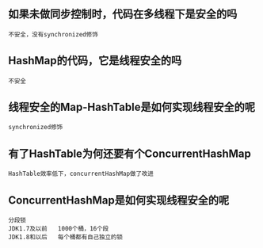 ## 如果未做同步控制时，代码在多线程下是安全的吗
	不安全，没有synchronized修饰
	
## HashMap的代码，它是线程安全的吗
	不安全
	
## 线程安全的Map-HashTable是如何实现线程安全的呢
	synchronized修饰
	
## 有了HashTable为何还要有个ConcurrentHashMap
	HashTable效率低下，concurrentHashMap做了改进

## ConcurrentHashMap是如何实现线程安全的呢
	分段锁
	JDK1.7及以前	1000个桶，16个段
	JDK1.8和以后	每个桶都有自己独立的锁
